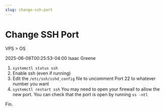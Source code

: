 ```yaml
---
slug: change-ssh-port
---
```

# Change SSH Port

VPS > OS

2025-06-08T00:25:53-04:00
Isaac Greene

1. `systemctl status ssh`
2. Enable ssh (even if running)
3. Edit the `/etc/ssh/sshd_config` file to uncomment Port 22 to whatever number you want
4. `systemctl restart ssh`
You may need to open your firewall to allow the new port. You can check that the port is open by running `ss -ntl`

Fin.
